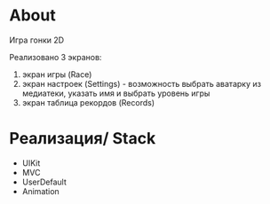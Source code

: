 # About

Игра гонки 2D 

Реализовано 3 экранов:

1. экран игры (Race)
2. экран настроек (Settings) - возможность выбрать аватарку из медиатеки, указать имя и выбрать уровень игры 
3. экран таблица рекордов (Records)

# Реализация/ Stack

- UIKit
- MVC
- UserDefault
- Animation

